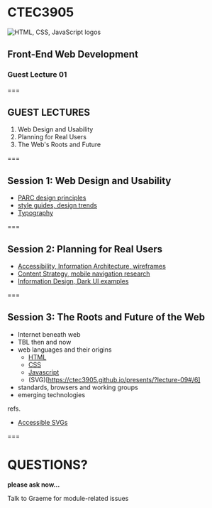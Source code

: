 # CTEC3905
<!-- .slide: class="centered" -->

![HTML, CSS, JavaScript logos](html-css-js-500.png)<!-- .element: class="imgBackground" -->

## **Front-End Web Development**

### Guest Lecture 01

===

## GUEST LECTURES

1. Web Design and Usability
2. Planning for Real Users
3. The Web's Roots and Future

===

## Session 1: Web Design and Usability

- [PARC design principles](https://tech3015.github.io/presents?lecture-04)
- [style guides, design trends](https://tech3015.github.io/presents?lecture-05)
- [Typography](https://tech3015.github.io/presents?lecture-17)

===

## Session 2: Planning for Real Users

- [Accessibility, Information Architecture, wireframes](https://tech3015.github.io/presents?lecture-03)
- [Content Strategy, mobile navigation research](https://tech3015.github.io/presents?lecture-06)
- [Information Design, Dark UI examples](https://tech3015.github.io/presents?lecture-07)

===

## Session 3: The Roots and Future of the Web

- Internet beneath web
- TBL then and now
- web languages and their origins
    - [HTML](https://ctec3905.github.io/presents/?lecture-01#/10)
    - [CSS](https://ctec3905.github.io/presents/?lecture-02#/4)
    - [Javascript](https://ctec3905.github.io/presents/?lecture-03#/4)
    - (SVG)[https://ctec3905.github.io/presents/?lecture-09#/6]
- standards, browsers and working groups
- emerging technologies

refs.
- [Accessible SVGs](https://css-tricks.com/accessible-svgs/)

===

# QUESTIONS?

**please ask now…**

Talk to Graeme for module-related issues
